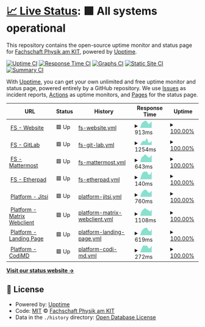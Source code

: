 # [📈 Live Status](https://status.fsphys.de): <!--live status--> **🟩 All systems operational**

This repository contains the open-source uptime monitor and status page for [Fachschaft Physik am KIT](https://fachschaft.physik.kit.edu/), powered by [Upptime](https://github.com/upptime/upptime).

[![Uptime CI](https://github.com/fsphys/status.fsphys.de/workflows/Uptime%20CI/badge.svg)](https://github.com/fsphys/status.fsphys.de/actions?query=workflow%3A%22Uptime+CI%22)
[![Response Time CI](https://github.com/fsphys/status.fsphys.de/workflows/Response%20Time%20CI/badge.svg)](https://github.com/fsphys/status.fsphys.de/actions?query=workflow%3A%22Response+Time+CI%22)
[![Graphs CI](https://github.com/fsphys/status.fsphys.de/workflows/Graphs%20CI/badge.svg)](https://github.com/fsphys/status.fsphys.de/actions?query=workflow%3A%22Graphs+CI%22)
[![Static Site CI](https://github.com/fsphys/status.fsphys.de/workflows/Static%20Site%20CI/badge.svg)](https://github.com/fsphys/status.fsphys.de/actions?query=workflow%3A%22Static+Site+CI%22)
[![Summary CI](https://github.com/fsphys/status.fsphys.de/workflows/Summary%20CI/badge.svg)](https://github.com/fsphys/status.fsphys.de/actions?query=workflow%3A%22Summary+CI%22)

With [Upptime](https://upptime.js.org), you can get your own unlimited and free uptime monitor and status page, powered entirely by a GitHub repository. We use [Issues](https://github.com/fsphys/status.fsphys.de/issues) as incident reports, [Actions](https://github.com/fsphys/status.fsphys.de/actions) as uptime monitors, and [Pages](https://status.fsphys.de) for the status page.

<!--start: status pages-->
<!-- This summary is generated by Upptime (https://github.com/upptime/upptime) -->
<!-- Do not edit this manually, your changes will be overwritten -->
<!-- prettier-ignore -->
| URL | Status | History | Response Time | Uptime |
| --- | ------ | ------- | ------------- | ------ |
| <img alt="" src="https://favicons.githubusercontent.com/fachschaft.physik.kit.edu" height="13"> [FS - Website](https://fachschaft.physik.kit.edu) | 🟩 Up | [fs-website.yml](https://github.com/fsphys/status.fsphys.de/commits/HEAD/history/fs-website.yml) | <details><summary><img alt="Response time graph" src="./graphs/fs-website/response-time-week.png" height="20"> 913ms</summary><br><a href="https://status.fsphys.de/history/fs-website"><img alt="Response time 945" src="https://img.shields.io/endpoint?url=https%3A%2F%2Fraw.githubusercontent.com%2Ffsphys%2Fstatus.fsphys.de%2FHEAD%2Fapi%2Ffs-website%2Fresponse-time.json"></a><br><a href="https://status.fsphys.de/history/fs-website"><img alt="24-hour response time 965" src="https://img.shields.io/endpoint?url=https%3A%2F%2Fraw.githubusercontent.com%2Ffsphys%2Fstatus.fsphys.de%2FHEAD%2Fapi%2Ffs-website%2Fresponse-time-day.json"></a><br><a href="https://status.fsphys.de/history/fs-website"><img alt="7-day response time 913" src="https://img.shields.io/endpoint?url=https%3A%2F%2Fraw.githubusercontent.com%2Ffsphys%2Fstatus.fsphys.de%2FHEAD%2Fapi%2Ffs-website%2Fresponse-time-week.json"></a><br><a href="https://status.fsphys.de/history/fs-website"><img alt="30-day response time 869" src="https://img.shields.io/endpoint?url=https%3A%2F%2Fraw.githubusercontent.com%2Ffsphys%2Fstatus.fsphys.de%2FHEAD%2Fapi%2Ffs-website%2Fresponse-time-month.json"></a><br><a href="https://status.fsphys.de/history/fs-website"><img alt="1-year response time 945" src="https://img.shields.io/endpoint?url=https%3A%2F%2Fraw.githubusercontent.com%2Ffsphys%2Fstatus.fsphys.de%2FHEAD%2Fapi%2Ffs-website%2Fresponse-time-year.json"></a></details> | <details><summary><a href="https://status.fsphys.de/history/fs-website">100.00%</a></summary><a href="https://status.fsphys.de/history/fs-website"><img alt="All-time uptime 99.87%" src="https://img.shields.io/endpoint?url=https%3A%2F%2Fraw.githubusercontent.com%2Ffsphys%2Fstatus.fsphys.de%2FHEAD%2Fapi%2Ffs-website%2Fuptime.json"></a><br><a href="https://status.fsphys.de/history/fs-website"><img alt="24-hour uptime 100.00%" src="https://img.shields.io/endpoint?url=https%3A%2F%2Fraw.githubusercontent.com%2Ffsphys%2Fstatus.fsphys.de%2FHEAD%2Fapi%2Ffs-website%2Fuptime-day.json"></a><br><a href="https://status.fsphys.de/history/fs-website"><img alt="7-day uptime 100.00%" src="https://img.shields.io/endpoint?url=https%3A%2F%2Fraw.githubusercontent.com%2Ffsphys%2Fstatus.fsphys.de%2FHEAD%2Fapi%2Ffs-website%2Fuptime-week.json"></a><br><a href="https://status.fsphys.de/history/fs-website"><img alt="30-day uptime 100.00%" src="https://img.shields.io/endpoint?url=https%3A%2F%2Fraw.githubusercontent.com%2Ffsphys%2Fstatus.fsphys.de%2FHEAD%2Fapi%2Ffs-website%2Fuptime-month.json"></a><br><a href="https://status.fsphys.de/history/fs-website"><img alt="1-year uptime 99.87%" src="https://img.shields.io/endpoint?url=https%3A%2F%2Fraw.githubusercontent.com%2Ffsphys%2Fstatus.fsphys.de%2FHEAD%2Fapi%2Ffs-website%2Fuptime-year.json"></a></details>
| <img alt="" src="https://favicons.githubusercontent.com/fs.physik.kit.edu" height="13"> [FS - GitLab](https://fs.physik.kit.edu/gitlab/) | 🟩 Up | [fs-git-lab.yml](https://github.com/fsphys/status.fsphys.de/commits/HEAD/history/fs-git-lab.yml) | <details><summary><img alt="Response time graph" src="./graphs/fs-git-lab/response-time-week.png" height="20"> 1254ms</summary><br><a href="https://status.fsphys.de/history/fs-git-lab"><img alt="Response time 1127" src="https://img.shields.io/endpoint?url=https%3A%2F%2Fraw.githubusercontent.com%2Ffsphys%2Fstatus.fsphys.de%2FHEAD%2Fapi%2Ffs-git-lab%2Fresponse-time.json"></a><br><a href="https://status.fsphys.de/history/fs-git-lab"><img alt="24-hour response time 1137" src="https://img.shields.io/endpoint?url=https%3A%2F%2Fraw.githubusercontent.com%2Ffsphys%2Fstatus.fsphys.de%2FHEAD%2Fapi%2Ffs-git-lab%2Fresponse-time-day.json"></a><br><a href="https://status.fsphys.de/history/fs-git-lab"><img alt="7-day response time 1254" src="https://img.shields.io/endpoint?url=https%3A%2F%2Fraw.githubusercontent.com%2Ffsphys%2Fstatus.fsphys.de%2FHEAD%2Fapi%2Ffs-git-lab%2Fresponse-time-week.json"></a><br><a href="https://status.fsphys.de/history/fs-git-lab"><img alt="30-day response time 1097" src="https://img.shields.io/endpoint?url=https%3A%2F%2Fraw.githubusercontent.com%2Ffsphys%2Fstatus.fsphys.de%2FHEAD%2Fapi%2Ffs-git-lab%2Fresponse-time-month.json"></a><br><a href="https://status.fsphys.de/history/fs-git-lab"><img alt="1-year response time 1127" src="https://img.shields.io/endpoint?url=https%3A%2F%2Fraw.githubusercontent.com%2Ffsphys%2Fstatus.fsphys.de%2FHEAD%2Fapi%2Ffs-git-lab%2Fresponse-time-year.json"></a></details> | <details><summary><a href="https://status.fsphys.de/history/fs-git-lab">100.00%</a></summary><a href="https://status.fsphys.de/history/fs-git-lab"><img alt="All-time uptime 99.91%" src="https://img.shields.io/endpoint?url=https%3A%2F%2Fraw.githubusercontent.com%2Ffsphys%2Fstatus.fsphys.de%2FHEAD%2Fapi%2Ffs-git-lab%2Fuptime.json"></a><br><a href="https://status.fsphys.de/history/fs-git-lab"><img alt="24-hour uptime 100.00%" src="https://img.shields.io/endpoint?url=https%3A%2F%2Fraw.githubusercontent.com%2Ffsphys%2Fstatus.fsphys.de%2FHEAD%2Fapi%2Ffs-git-lab%2Fuptime-day.json"></a><br><a href="https://status.fsphys.de/history/fs-git-lab"><img alt="7-day uptime 100.00%" src="https://img.shields.io/endpoint?url=https%3A%2F%2Fraw.githubusercontent.com%2Ffsphys%2Fstatus.fsphys.de%2FHEAD%2Fapi%2Ffs-git-lab%2Fuptime-week.json"></a><br><a href="https://status.fsphys.de/history/fs-git-lab"><img alt="30-day uptime 100.00%" src="https://img.shields.io/endpoint?url=https%3A%2F%2Fraw.githubusercontent.com%2Ffsphys%2Fstatus.fsphys.de%2FHEAD%2Fapi%2Ffs-git-lab%2Fuptime-month.json"></a><br><a href="https://status.fsphys.de/history/fs-git-lab"><img alt="1-year uptime 99.91%" src="https://img.shields.io/endpoint?url=https%3A%2F%2Fraw.githubusercontent.com%2Ffsphys%2Fstatus.fsphys.de%2FHEAD%2Fapi%2Ffs-git-lab%2Fuptime-year.json"></a></details>
| <img alt="" src="https://favicons.githubusercontent.com/fsmm.physik.kit.edu" height="13"> [FS - Mattermost](https://fsmm.physik.kit.edu/) | 🟩 Up | [fs-mattermost.yml](https://github.com/fsphys/status.fsphys.de/commits/HEAD/history/fs-mattermost.yml) | <details><summary><img alt="Response time graph" src="./graphs/fs-mattermost/response-time-week.png" height="20"> 643ms</summary><br><a href="https://status.fsphys.de/history/fs-mattermost"><img alt="Response time 640" src="https://img.shields.io/endpoint?url=https%3A%2F%2Fraw.githubusercontent.com%2Ffsphys%2Fstatus.fsphys.de%2FHEAD%2Fapi%2Ffs-mattermost%2Fresponse-time.json"></a><br><a href="https://status.fsphys.de/history/fs-mattermost"><img alt="24-hour response time 653" src="https://img.shields.io/endpoint?url=https%3A%2F%2Fraw.githubusercontent.com%2Ffsphys%2Fstatus.fsphys.de%2FHEAD%2Fapi%2Ffs-mattermost%2Fresponse-time-day.json"></a><br><a href="https://status.fsphys.de/history/fs-mattermost"><img alt="7-day response time 643" src="https://img.shields.io/endpoint?url=https%3A%2F%2Fraw.githubusercontent.com%2Ffsphys%2Fstatus.fsphys.de%2FHEAD%2Fapi%2Ffs-mattermost%2Fresponse-time-week.json"></a><br><a href="https://status.fsphys.de/history/fs-mattermost"><img alt="30-day response time 603" src="https://img.shields.io/endpoint?url=https%3A%2F%2Fraw.githubusercontent.com%2Ffsphys%2Fstatus.fsphys.de%2FHEAD%2Fapi%2Ffs-mattermost%2Fresponse-time-month.json"></a><br><a href="https://status.fsphys.de/history/fs-mattermost"><img alt="1-year response time 640" src="https://img.shields.io/endpoint?url=https%3A%2F%2Fraw.githubusercontent.com%2Ffsphys%2Fstatus.fsphys.de%2FHEAD%2Fapi%2Ffs-mattermost%2Fresponse-time-year.json"></a></details> | <details><summary><a href="https://status.fsphys.de/history/fs-mattermost">100.00%</a></summary><a href="https://status.fsphys.de/history/fs-mattermost"><img alt="All-time uptime 99.91%" src="https://img.shields.io/endpoint?url=https%3A%2F%2Fraw.githubusercontent.com%2Ffsphys%2Fstatus.fsphys.de%2FHEAD%2Fapi%2Ffs-mattermost%2Fuptime.json"></a><br><a href="https://status.fsphys.de/history/fs-mattermost"><img alt="24-hour uptime 100.00%" src="https://img.shields.io/endpoint?url=https%3A%2F%2Fraw.githubusercontent.com%2Ffsphys%2Fstatus.fsphys.de%2FHEAD%2Fapi%2Ffs-mattermost%2Fuptime-day.json"></a><br><a href="https://status.fsphys.de/history/fs-mattermost"><img alt="7-day uptime 100.00%" src="https://img.shields.io/endpoint?url=https%3A%2F%2Fraw.githubusercontent.com%2Ffsphys%2Fstatus.fsphys.de%2FHEAD%2Fapi%2Ffs-mattermost%2Fuptime-week.json"></a><br><a href="https://status.fsphys.de/history/fs-mattermost"><img alt="30-day uptime 100.00%" src="https://img.shields.io/endpoint?url=https%3A%2F%2Fraw.githubusercontent.com%2Ffsphys%2Fstatus.fsphys.de%2FHEAD%2Fapi%2Ffs-mattermost%2Fuptime-month.json"></a><br><a href="https://status.fsphys.de/history/fs-mattermost"><img alt="1-year uptime 99.91%" src="https://img.shields.io/endpoint?url=https%3A%2F%2Fraw.githubusercontent.com%2Ffsphys%2Fstatus.fsphys.de%2FHEAD%2Fapi%2Ffs-mattermost%2Fuptime-year.json"></a></details>
| <img alt="" src="https://favicons.githubusercontent.com/fachschaft.physik.kit.edu" height="13"> [FS - Etherpad](https://fachschaft.physik.kit.edu/pad/) | 🟩 Up | [fs-etherpad.yml](https://github.com/fsphys/status.fsphys.de/commits/HEAD/history/fs-etherpad.yml) | <details><summary><img alt="Response time graph" src="./graphs/fs-etherpad/response-time-week.png" height="20"> 140ms</summary><br><a href="https://status.fsphys.de/history/fs-etherpad"><img alt="Response time 134" src="https://img.shields.io/endpoint?url=https%3A%2F%2Fraw.githubusercontent.com%2Ffsphys%2Fstatus.fsphys.de%2FHEAD%2Fapi%2Ffs-etherpad%2Fresponse-time.json"></a><br><a href="https://status.fsphys.de/history/fs-etherpad"><img alt="24-hour response time 155" src="https://img.shields.io/endpoint?url=https%3A%2F%2Fraw.githubusercontent.com%2Ffsphys%2Fstatus.fsphys.de%2FHEAD%2Fapi%2Ffs-etherpad%2Fresponse-time-day.json"></a><br><a href="https://status.fsphys.de/history/fs-etherpad"><img alt="7-day response time 140" src="https://img.shields.io/endpoint?url=https%3A%2F%2Fraw.githubusercontent.com%2Ffsphys%2Fstatus.fsphys.de%2FHEAD%2Fapi%2Ffs-etherpad%2Fresponse-time-week.json"></a><br><a href="https://status.fsphys.de/history/fs-etherpad"><img alt="30-day response time 130" src="https://img.shields.io/endpoint?url=https%3A%2F%2Fraw.githubusercontent.com%2Ffsphys%2Fstatus.fsphys.de%2FHEAD%2Fapi%2Ffs-etherpad%2Fresponse-time-month.json"></a><br><a href="https://status.fsphys.de/history/fs-etherpad"><img alt="1-year response time 134" src="https://img.shields.io/endpoint?url=https%3A%2F%2Fraw.githubusercontent.com%2Ffsphys%2Fstatus.fsphys.de%2FHEAD%2Fapi%2Ffs-etherpad%2Fresponse-time-year.json"></a></details> | <details><summary><a href="https://status.fsphys.de/history/fs-etherpad">100.00%</a></summary><a href="https://status.fsphys.de/history/fs-etherpad"><img alt="All-time uptime 99.93%" src="https://img.shields.io/endpoint?url=https%3A%2F%2Fraw.githubusercontent.com%2Ffsphys%2Fstatus.fsphys.de%2FHEAD%2Fapi%2Ffs-etherpad%2Fuptime.json"></a><br><a href="https://status.fsphys.de/history/fs-etherpad"><img alt="24-hour uptime 100.00%" src="https://img.shields.io/endpoint?url=https%3A%2F%2Fraw.githubusercontent.com%2Ffsphys%2Fstatus.fsphys.de%2FHEAD%2Fapi%2Ffs-etherpad%2Fuptime-day.json"></a><br><a href="https://status.fsphys.de/history/fs-etherpad"><img alt="7-day uptime 100.00%" src="https://img.shields.io/endpoint?url=https%3A%2F%2Fraw.githubusercontent.com%2Ffsphys%2Fstatus.fsphys.de%2FHEAD%2Fapi%2Ffs-etherpad%2Fuptime-week.json"></a><br><a href="https://status.fsphys.de/history/fs-etherpad"><img alt="30-day uptime 100.00%" src="https://img.shields.io/endpoint?url=https%3A%2F%2Fraw.githubusercontent.com%2Ffsphys%2Fstatus.fsphys.de%2FHEAD%2Fapi%2Ffs-etherpad%2Fuptime-month.json"></a><br><a href="https://status.fsphys.de/history/fs-etherpad"><img alt="1-year uptime 99.93%" src="https://img.shields.io/endpoint?url=https%3A%2F%2Fraw.githubusercontent.com%2Ffsphys%2Fstatus.fsphys.de%2FHEAD%2Fapi%2Ffs-etherpad%2Fuptime-year.json"></a></details>
| <img alt="" src="https://favicons.githubusercontent.com/meet.physik.kit.edu" height="13"> [Platform - Jitsi](https://meet.physik.kit.edu) | 🟩 Up | [platform-jitsi.yml](https://github.com/fsphys/status.fsphys.de/commits/HEAD/history/platform-jitsi.yml) | <details><summary><img alt="Response time graph" src="./graphs/platform-jitsi/response-time-week.png" height="20"> 760ms</summary><br><a href="https://status.fsphys.de/history/platform-jitsi"><img alt="Response time 740" src="https://img.shields.io/endpoint?url=https%3A%2F%2Fraw.githubusercontent.com%2Ffsphys%2Fstatus.fsphys.de%2FHEAD%2Fapi%2Fplatform-jitsi%2Fresponse-time.json"></a><br><a href="https://status.fsphys.de/history/platform-jitsi"><img alt="24-hour response time 846" src="https://img.shields.io/endpoint?url=https%3A%2F%2Fraw.githubusercontent.com%2Ffsphys%2Fstatus.fsphys.de%2FHEAD%2Fapi%2Fplatform-jitsi%2Fresponse-time-day.json"></a><br><a href="https://status.fsphys.de/history/platform-jitsi"><img alt="7-day response time 760" src="https://img.shields.io/endpoint?url=https%3A%2F%2Fraw.githubusercontent.com%2Ffsphys%2Fstatus.fsphys.de%2FHEAD%2Fapi%2Fplatform-jitsi%2Fresponse-time-week.json"></a><br><a href="https://status.fsphys.de/history/platform-jitsi"><img alt="30-day response time 699" src="https://img.shields.io/endpoint?url=https%3A%2F%2Fraw.githubusercontent.com%2Ffsphys%2Fstatus.fsphys.de%2FHEAD%2Fapi%2Fplatform-jitsi%2Fresponse-time-month.json"></a><br><a href="https://status.fsphys.de/history/platform-jitsi"><img alt="1-year response time 740" src="https://img.shields.io/endpoint?url=https%3A%2F%2Fraw.githubusercontent.com%2Ffsphys%2Fstatus.fsphys.de%2FHEAD%2Fapi%2Fplatform-jitsi%2Fresponse-time-year.json"></a></details> | <details><summary><a href="https://status.fsphys.de/history/platform-jitsi">100.00%</a></summary><a href="https://status.fsphys.de/history/platform-jitsi"><img alt="All-time uptime 99.85%" src="https://img.shields.io/endpoint?url=https%3A%2F%2Fraw.githubusercontent.com%2Ffsphys%2Fstatus.fsphys.de%2FHEAD%2Fapi%2Fplatform-jitsi%2Fuptime.json"></a><br><a href="https://status.fsphys.de/history/platform-jitsi"><img alt="24-hour uptime 100.00%" src="https://img.shields.io/endpoint?url=https%3A%2F%2Fraw.githubusercontent.com%2Ffsphys%2Fstatus.fsphys.de%2FHEAD%2Fapi%2Fplatform-jitsi%2Fuptime-day.json"></a><br><a href="https://status.fsphys.de/history/platform-jitsi"><img alt="7-day uptime 100.00%" src="https://img.shields.io/endpoint?url=https%3A%2F%2Fraw.githubusercontent.com%2Ffsphys%2Fstatus.fsphys.de%2FHEAD%2Fapi%2Fplatform-jitsi%2Fuptime-week.json"></a><br><a href="https://status.fsphys.de/history/platform-jitsi"><img alt="30-day uptime 100.00%" src="https://img.shields.io/endpoint?url=https%3A%2F%2Fraw.githubusercontent.com%2Ffsphys%2Fstatus.fsphys.de%2FHEAD%2Fapi%2Fplatform-jitsi%2Fuptime-month.json"></a><br><a href="https://status.fsphys.de/history/platform-jitsi"><img alt="1-year uptime 99.85%" src="https://img.shields.io/endpoint?url=https%3A%2F%2Fraw.githubusercontent.com%2Ffsphys%2Fstatus.fsphys.de%2FHEAD%2Fapi%2Fplatform-jitsi%2Fuptime-year.json"></a></details>
| <img alt="" src="https://favicons.githubusercontent.com/matrix.physik.kit.edu" height="13"> [Platform - Matrix Webclient](https://matrix.physik.kit.edu) | 🟩 Up | [platform-matrix-webclient.yml](https://github.com/fsphys/status.fsphys.de/commits/HEAD/history/platform-matrix-webclient.yml) | <details><summary><img alt="Response time graph" src="./graphs/platform-matrix-webclient/response-time-week.png" height="20"> 1108ms</summary><br><a href="https://status.fsphys.de/history/platform-matrix-webclient"><img alt="Response time 847" src="https://img.shields.io/endpoint?url=https%3A%2F%2Fraw.githubusercontent.com%2Ffsphys%2Fstatus.fsphys.de%2FHEAD%2Fapi%2Fplatform-matrix-webclient%2Fresponse-time.json"></a><br><a href="https://status.fsphys.de/history/platform-matrix-webclient"><img alt="24-hour response time 1146" src="https://img.shields.io/endpoint?url=https%3A%2F%2Fraw.githubusercontent.com%2Ffsphys%2Fstatus.fsphys.de%2FHEAD%2Fapi%2Fplatform-matrix-webclient%2Fresponse-time-day.json"></a><br><a href="https://status.fsphys.de/history/platform-matrix-webclient"><img alt="7-day response time 1108" src="https://img.shields.io/endpoint?url=https%3A%2F%2Fraw.githubusercontent.com%2Ffsphys%2Fstatus.fsphys.de%2FHEAD%2Fapi%2Fplatform-matrix-webclient%2Fresponse-time-week.json"></a><br><a href="https://status.fsphys.de/history/platform-matrix-webclient"><img alt="30-day response time 1080" src="https://img.shields.io/endpoint?url=https%3A%2F%2Fraw.githubusercontent.com%2Ffsphys%2Fstatus.fsphys.de%2FHEAD%2Fapi%2Fplatform-matrix-webclient%2Fresponse-time-month.json"></a><br><a href="https://status.fsphys.de/history/platform-matrix-webclient"><img alt="1-year response time 847" src="https://img.shields.io/endpoint?url=https%3A%2F%2Fraw.githubusercontent.com%2Ffsphys%2Fstatus.fsphys.de%2FHEAD%2Fapi%2Fplatform-matrix-webclient%2Fresponse-time-year.json"></a></details> | <details><summary><a href="https://status.fsphys.de/history/platform-matrix-webclient">100.00%</a></summary><a href="https://status.fsphys.de/history/platform-matrix-webclient"><img alt="All-time uptime 99.94%" src="https://img.shields.io/endpoint?url=https%3A%2F%2Fraw.githubusercontent.com%2Ffsphys%2Fstatus.fsphys.de%2FHEAD%2Fapi%2Fplatform-matrix-webclient%2Fuptime.json"></a><br><a href="https://status.fsphys.de/history/platform-matrix-webclient"><img alt="24-hour uptime 100.00%" src="https://img.shields.io/endpoint?url=https%3A%2F%2Fraw.githubusercontent.com%2Ffsphys%2Fstatus.fsphys.de%2FHEAD%2Fapi%2Fplatform-matrix-webclient%2Fuptime-day.json"></a><br><a href="https://status.fsphys.de/history/platform-matrix-webclient"><img alt="7-day uptime 100.00%" src="https://img.shields.io/endpoint?url=https%3A%2F%2Fraw.githubusercontent.com%2Ffsphys%2Fstatus.fsphys.de%2FHEAD%2Fapi%2Fplatform-matrix-webclient%2Fuptime-week.json"></a><br><a href="https://status.fsphys.de/history/platform-matrix-webclient"><img alt="30-day uptime 100.00%" src="https://img.shields.io/endpoint?url=https%3A%2F%2Fraw.githubusercontent.com%2Ffsphys%2Fstatus.fsphys.de%2FHEAD%2Fapi%2Fplatform-matrix-webclient%2Fuptime-month.json"></a><br><a href="https://status.fsphys.de/history/platform-matrix-webclient"><img alt="1-year uptime 99.94%" src="https://img.shields.io/endpoint?url=https%3A%2F%2Fraw.githubusercontent.com%2Ffsphys%2Fstatus.fsphys.de%2FHEAD%2Fapi%2Fplatform-matrix-webclient%2Fuptime-year.json"></a></details>
| <img alt="" src="https://favicons.githubusercontent.com/platform.physik.kit.edu" height="13"> [Platform - Landing Page](https://platform.physik.kit.edu) | 🟩 Up | [platform-landing-page.yml](https://github.com/fsphys/status.fsphys.de/commits/HEAD/history/platform-landing-page.yml) | <details><summary><img alt="Response time graph" src="./graphs/platform-landing-page/response-time-week.png" height="20"> 619ms</summary><br><a href="https://status.fsphys.de/history/platform-landing-page"><img alt="Response time 612" src="https://img.shields.io/endpoint?url=https%3A%2F%2Fraw.githubusercontent.com%2Ffsphys%2Fstatus.fsphys.de%2FHEAD%2Fapi%2Fplatform-landing-page%2Fresponse-time.json"></a><br><a href="https://status.fsphys.de/history/platform-landing-page"><img alt="24-hour response time 624" src="https://img.shields.io/endpoint?url=https%3A%2F%2Fraw.githubusercontent.com%2Ffsphys%2Fstatus.fsphys.de%2FHEAD%2Fapi%2Fplatform-landing-page%2Fresponse-time-day.json"></a><br><a href="https://status.fsphys.de/history/platform-landing-page"><img alt="7-day response time 619" src="https://img.shields.io/endpoint?url=https%3A%2F%2Fraw.githubusercontent.com%2Ffsphys%2Fstatus.fsphys.de%2FHEAD%2Fapi%2Fplatform-landing-page%2Fresponse-time-week.json"></a><br><a href="https://status.fsphys.de/history/platform-landing-page"><img alt="30-day response time 585" src="https://img.shields.io/endpoint?url=https%3A%2F%2Fraw.githubusercontent.com%2Ffsphys%2Fstatus.fsphys.de%2FHEAD%2Fapi%2Fplatform-landing-page%2Fresponse-time-month.json"></a><br><a href="https://status.fsphys.de/history/platform-landing-page"><img alt="1-year response time 612" src="https://img.shields.io/endpoint?url=https%3A%2F%2Fraw.githubusercontent.com%2Ffsphys%2Fstatus.fsphys.de%2FHEAD%2Fapi%2Fplatform-landing-page%2Fresponse-time-year.json"></a></details> | <details><summary><a href="https://status.fsphys.de/history/platform-landing-page">100.00%</a></summary><a href="https://status.fsphys.de/history/platform-landing-page"><img alt="All-time uptime 99.93%" src="https://img.shields.io/endpoint?url=https%3A%2F%2Fraw.githubusercontent.com%2Ffsphys%2Fstatus.fsphys.de%2FHEAD%2Fapi%2Fplatform-landing-page%2Fuptime.json"></a><br><a href="https://status.fsphys.de/history/platform-landing-page"><img alt="24-hour uptime 100.00%" src="https://img.shields.io/endpoint?url=https%3A%2F%2Fraw.githubusercontent.com%2Ffsphys%2Fstatus.fsphys.de%2FHEAD%2Fapi%2Fplatform-landing-page%2Fuptime-day.json"></a><br><a href="https://status.fsphys.de/history/platform-landing-page"><img alt="7-day uptime 100.00%" src="https://img.shields.io/endpoint?url=https%3A%2F%2Fraw.githubusercontent.com%2Ffsphys%2Fstatus.fsphys.de%2FHEAD%2Fapi%2Fplatform-landing-page%2Fuptime-week.json"></a><br><a href="https://status.fsphys.de/history/platform-landing-page"><img alt="30-day uptime 100.00%" src="https://img.shields.io/endpoint?url=https%3A%2F%2Fraw.githubusercontent.com%2Ffsphys%2Fstatus.fsphys.de%2FHEAD%2Fapi%2Fplatform-landing-page%2Fuptime-month.json"></a><br><a href="https://status.fsphys.de/history/platform-landing-page"><img alt="1-year uptime 99.93%" src="https://img.shields.io/endpoint?url=https%3A%2F%2Fraw.githubusercontent.com%2Ffsphys%2Fstatus.fsphys.de%2FHEAD%2Fapi%2Fplatform-landing-page%2Fuptime-year.json"></a></details>
| <img alt="" src="https://favicons.githubusercontent.com/platform.physik.kit.edu" height="13"> [Platform - CodiMD](https://platform.physik.kit.edu/codimd/) | 🟩 Up | [platform-codi-md.yml](https://github.com/fsphys/status.fsphys.de/commits/HEAD/history/platform-codi-md.yml) | <details><summary><img alt="Response time graph" src="./graphs/platform-codi-md/response-time-week.png" height="20"> 272ms</summary><br><a href="https://status.fsphys.de/history/platform-codi-md"><img alt="Response time 256" src="https://img.shields.io/endpoint?url=https%3A%2F%2Fraw.githubusercontent.com%2Ffsphys%2Fstatus.fsphys.de%2FHEAD%2Fapi%2Fplatform-codi-md%2Fresponse-time.json"></a><br><a href="https://status.fsphys.de/history/platform-codi-md"><img alt="24-hour response time 294" src="https://img.shields.io/endpoint?url=https%3A%2F%2Fraw.githubusercontent.com%2Ffsphys%2Fstatus.fsphys.de%2FHEAD%2Fapi%2Fplatform-codi-md%2Fresponse-time-day.json"></a><br><a href="https://status.fsphys.de/history/platform-codi-md"><img alt="7-day response time 272" src="https://img.shields.io/endpoint?url=https%3A%2F%2Fraw.githubusercontent.com%2Ffsphys%2Fstatus.fsphys.de%2FHEAD%2Fapi%2Fplatform-codi-md%2Fresponse-time-week.json"></a><br><a href="https://status.fsphys.de/history/platform-codi-md"><img alt="30-day response time 250" src="https://img.shields.io/endpoint?url=https%3A%2F%2Fraw.githubusercontent.com%2Ffsphys%2Fstatus.fsphys.de%2FHEAD%2Fapi%2Fplatform-codi-md%2Fresponse-time-month.json"></a><br><a href="https://status.fsphys.de/history/platform-codi-md"><img alt="1-year response time 256" src="https://img.shields.io/endpoint?url=https%3A%2F%2Fraw.githubusercontent.com%2Ffsphys%2Fstatus.fsphys.de%2FHEAD%2Fapi%2Fplatform-codi-md%2Fresponse-time-year.json"></a></details> | <details><summary><a href="https://status.fsphys.de/history/platform-codi-md">100.00%</a></summary><a href="https://status.fsphys.de/history/platform-codi-md"><img alt="All-time uptime 99.94%" src="https://img.shields.io/endpoint?url=https%3A%2F%2Fraw.githubusercontent.com%2Ffsphys%2Fstatus.fsphys.de%2FHEAD%2Fapi%2Fplatform-codi-md%2Fuptime.json"></a><br><a href="https://status.fsphys.de/history/platform-codi-md"><img alt="24-hour uptime 100.00%" src="https://img.shields.io/endpoint?url=https%3A%2F%2Fraw.githubusercontent.com%2Ffsphys%2Fstatus.fsphys.de%2FHEAD%2Fapi%2Fplatform-codi-md%2Fuptime-day.json"></a><br><a href="https://status.fsphys.de/history/platform-codi-md"><img alt="7-day uptime 100.00%" src="https://img.shields.io/endpoint?url=https%3A%2F%2Fraw.githubusercontent.com%2Ffsphys%2Fstatus.fsphys.de%2FHEAD%2Fapi%2Fplatform-codi-md%2Fuptime-week.json"></a><br><a href="https://status.fsphys.de/history/platform-codi-md"><img alt="30-day uptime 100.00%" src="https://img.shields.io/endpoint?url=https%3A%2F%2Fraw.githubusercontent.com%2Ffsphys%2Fstatus.fsphys.de%2FHEAD%2Fapi%2Fplatform-codi-md%2Fuptime-month.json"></a><br><a href="https://status.fsphys.de/history/platform-codi-md"><img alt="1-year uptime 99.94%" src="https://img.shields.io/endpoint?url=https%3A%2F%2Fraw.githubusercontent.com%2Ffsphys%2Fstatus.fsphys.de%2FHEAD%2Fapi%2Fplatform-codi-md%2Fuptime-year.json"></a></details>

<!--end: status pages-->

[**Visit our status website →**](https://status.fsphys.de)

## 📄 License

- Powered by: [Upptime](https://github.com/upptime/upptime)
- Code: [MIT](./LICENSE) © [Fachschaft Physik am KIT](https://fachschaft.physik.kit.edu/)
- Data in the `./history` directory: [Open Database License](https://opendatacommons.org/licenses/odbl/1-0/)
